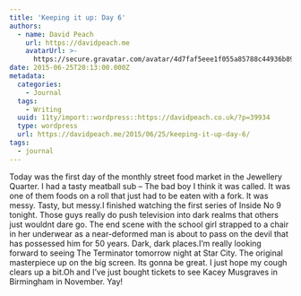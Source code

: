 ```yaml
---
title: 'Keeping it up: Day 6'
authors:
  - name: David Peach
    url: https://davidpeach.me
    avatarUrl: >-
      https://secure.gravatar.com/avatar/4d7faf5eee1f055a85788c44936b8995eaab6dfb004e7854ec747ccb272e91ee?s=96&d=mm&r=g
date: 2015-06-25T20:13:00.000Z
metadata:
  categories:
    - Journal
  tags:
    - Writing
  uuid: 11ty/import::wordpress::https://davidpeach.co.uk/?p=39934
  type: wordpress
  url: https://davidpeach.me/2015/06/25/keeping-it-up-day-6/
tags:
  - journal
---
```

Today was the first day of the monthly street food market in the Jewellery Quarter. I had a tasty meatball sub – The bad boy I think it was called. It was one of them foods on a roll that just had to be eaten with a fork. It was messy. Tasty, but messy.I finished watching the first series of Inside No 9 tonight. Those guys really do push television into dark realms that others just wouldnt dare go. The end scene with the school girl strapped to a chair in her underwear as a near-deformed man is about to pass on the devil that has possessed him for 50 years. Dark, dark places.I’m really looking forward to seeing The Terminator tomorrow night at Star City. The original masterpiece up on the big screen. Its gonna be great. I just hope my cough clears up a bit.Oh and I’ve just bought tickets to see Kacey Musgraves in Birmingham in November. Yay!